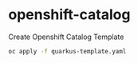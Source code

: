 # openshift-catalog

Create Openshift Catalog Template

```bash
oc apply -f quarkus-template.yaml
```
